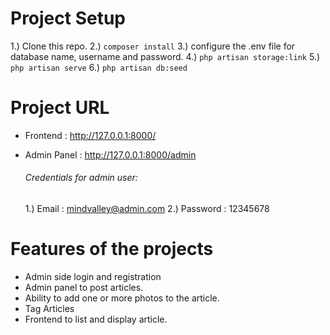 # Project Setup
 1.)  Clone this repo.
 2.) ``` composer install ```
 3.) configure the .env file for database name, username and password.
 4.) ``` php artisan storage:link ```
 5.) ``` php artisan serve ```
 6.) ``` php artisan db:seed ```
 
 # Project URL
 - Frontend : http://127.0.0.1:8000/
 - Admin Panel : http://127.0.0.1:8000/admin
    ###### Credentials for admin user:

    1.) Email : mindvalley@admin.com
    2.) Password : 12345678
 
 # Features of the projects
 - Admin side login and registration
 - Admin panel to post articles.
 - Ability to add one or more photos to the article.
 - Tag Articles
 - Frontend to list and display article.
 

